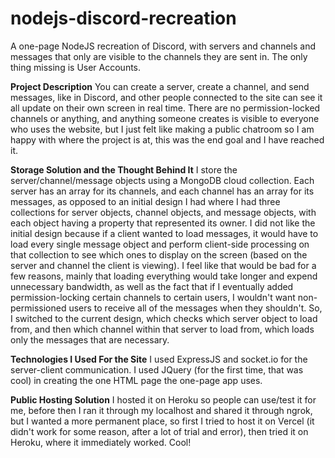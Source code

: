 # nodejs-discord-recreation
 A one-page NodeJS recreation of Discord, with servers and channels and messages that only are visible to the channels they are sent in. The only thing missing is User Accounts.
 
 <b>Project Description</b>
 You can create a server, create a channel, and send messages, like in Discord, and other people connected to the site can see it all update on their own screen in real time. There are no permission-locked channels or anything, and anything someone creates is visible to everyone who uses the website, but I just felt like making a public chatroom so I am happy with where the project is at, this was the end goal and I have reached it.
 
 <b>Storage Solution and the Thought Behind It</b>
 I store the server/channel/message objects using a MongoDB cloud collection. Each server has an array for its channels, and each channel has an array for its messages, as opposed to an initial design I had where I had three collections for server objects, channel objects, and message objects, with each object having a property that represented its owner. I did not like the initial design because if a client wanted to load messages, it would have to load every single message object and perform client-side processing on that collection to see which ones to display on the screen (based on the server and channel the client is viewing). I feel like that would be bad for a few reasons, mainly that loading everything would take longer and expend unnecessary bandwidth, as well as the fact that if I eventually added permission-locking certain channels to certain users, I wouldn't want non-permissioned users to receive all of the messages when they shouldn't. So, I switched to the current design, which checks which server object to load from, and then which channel within that server to load from, which loads only the messages that are necessary.
 
 <b>Technologies I Used For the Site</b>
 I used ExpressJS and socket.io for the server-client communication. I used JQuery (for the first time, that was cool) in creating the one HTML page the one-page app uses.
 
 <b>Public Hosting Solution</b>
 I hosted it on Heroku so people can use/test it for me, before then I ran it through my localhost and shared it through ngrok, but I wanted a more permanent place, so first I tried to host it on Vercel (it didn't work for some reason, after a lot of trial and error), then tried it on Heroku, where it immediately worked. Cool!
